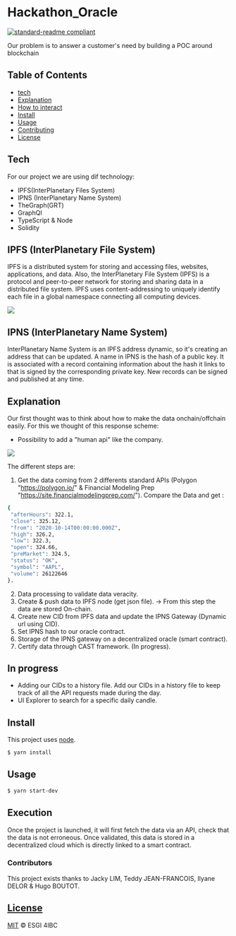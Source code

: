 # Hackathon_Oracle

[![standard-readme compliant](https://img.shields.io/badge/readme%20style-standard-brightgreen.svg?style=flat-square)](https://github.com/RichardLitt/standard-readme)


Our problem is to answer a customer's need by building a POC around blockchain


## Table of Contents
- [tech](#tech)
- [Explanation](#explanation)
- [How to interact](#interact)
- [Install](#install)
- [Usage](#usage)
- [Contributing](#contributing)
- [License](#license)

## Tech

For our project we are using dif technology:
  - IPFS(InterPlanetary Files System)
  - IPNS (InterPlanetary Name System)
  - TheGraph(GRT)
  - GraphQl
  - TypeScript & Node
  - Solidity


## IPFS (InterPlanetary File System)

IPFS is a distributed system for storing and accessing files, websites, applications, and data.
Also, the InterPlanetary File System (IPFS) is a protocol and peer-to-peer network for storing and sharing data in a distributed file system. IPFS uses content-addressing to uniquely identify each file in a global namespace connecting all computing devices.

<img src="https://www.researchgate.net/profile/Magnus_Westerlund2/publication/333018189/figure/fig1/AS:757344308822016@1557576362037/IPFS-addressing-process-flow.png">

## IPNS (InterPlanetary Name System)

InterPlanetary Name System is an IPFS address dynamic, so it's creating an address that can be updated.
A name in IPNS is the hash of a public key. It is associated with a record containing information about the hash it links to that is signed by the corresponding private key. New records can be signed and published at any time.


## Explanation

Our first thought was to think about how to make the data onchain/offchain easily. For this we thought of this response scheme:
- Possibility to add a "human api" like the company.

 <img src="https://media.discordapp.net/attachments/960837766768377896/962045205962440734/unknown.png?width=1416&height=1034">

The different steps are:
1. Get the data coming from 2 differents standard APIs (Polygon "https://polygon.io/" & Financial Modeling Prep "https://site.financialmodelingprep.com/").
   Compare the Data and get :
 
 ```sh
 {
  "afterHours": 322.1,
  "close": 325.12,
  "from": "2020-10-14T00:00:00.000Z",
  "high": 326.2,
  "low": 322.3,
  "open": 324.66,
  "preMarket": 324.5,
  "status": "OK",
  "symbol": "AAPL",
  "volume": 26122646
 }.
 ```
 
2. Data processing to validate data veracity.
3. Create & push data to IPFS node (get json file). -> From this step the data are stored On-chain.
4. Create new CID from IPFS data and update the IPNS Gateway (Dynamic url using CID).
5. Set IPNS hash to our oracle contract.
6. Storage of the IPNS gateway on a decentralized oracle (smart contract).
7. Certify data through CAST framework. (In progress).

## In progress

- Adding our CIDs to a history file. Add our CIDs in a history file to keep track of all the API requests made during the day.
- UI Explorer to search for a specific daily candle.

## Install

This project uses [node](http://nodejs.org).

```sh
$ yarn install
```

## Usage

```sh
$ yarn start-dev
```

## Execution

Once the project is launched, it will first fetch the data via an API, check that the data is not erroneous. Once validated, this data is stored in a decentralized cloud which is directly linked to a smart contract.

### Contributors

This project exists thanks to Jacky LIM, Teddy JEAN-FRANCOIS, Ilyane DELOR & Hugo BOUTOT.  
<a href="https://github.com/J4ckyLIM/Hackathon_Oracle/graphs/contributors">


## License

[MIT](LICENSE) © ESGI 4IBC
